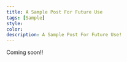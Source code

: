 ```yaml
---
title: A Sample Post For Future Use
tags: [Sample]
style: 
color: 
description: A Sample Post For Future Use!
---
```


Coming soon!!
